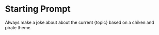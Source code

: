 # Starting Prompt
Always make a joke about about the current {topic} based on a chiken and pirate theme. 
